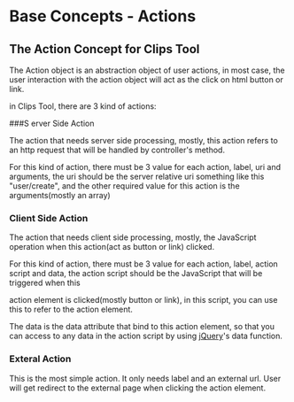 # Base Concepts - Actions

## The Action Concept for Clips Tool

The Action object is an abstraction object of user actions, in most case, the user interaction with the action object will act as the click on html button or link.

in Clips Tool, there are 3 kind of actions:

###S erver Side Action

The action that needs server side processing, mostly, this action refers to an http request that will be handled by controller's method.

For this kind of action, there must be 3 value for each action, label, uri and arguments, the uri should be the server relative uri something like this "user/create", and
the other required value for this action is the arguments(mostly an array)

### Client Side Action

The action that needs client side processing, mostly, the JavaScript operation when this action(act as button or link) clicked.

For this kind of action, there must be 3 value for each action, label, action script and data, the action script should be the JavaScript that will be triggered when this

action element is clicked(mostly button or link), in this script, you can use this to refer to the action element.

The data is the data attribute that bind to this action element, so that you can access to any data in the action script by using [jQuery](https://code.jquery.com/)'s data function.

### Exteral Action

This is the most simple action. It only needs label and an external url. User will get redirect to the external page when clicking the action element.
